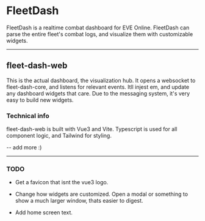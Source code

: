 # FleetDash

FleetDash is a realtime combat dashboard for EVE Online. FleetDash can parse the entire fleet's combat logs, and visualize them with customizable widgets.

---

## fleet-dash-web

This is the actual dashboard, the visualization hub. It opens a websocket to fleet-dash-core, and listens for relevant events. Itll injest em, and update any dashboard widgets that care. Due to the messaging system, it's very easy to build new widgets.

### Technical info

fleet-dash-web is built with Vue3 and Vite. Typescript is used for all component logic, and Tailwind for styling.

-- add more :)

---

### TODO

* Get a favicon that isnt the vue3 logo.

* Change how widgets are customized. Open a modal or something to show a much larger window, thats easier to digest.

* Add home screen text.